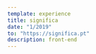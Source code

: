 ```yaml
---
template: experience
title: significa
date: "1/2019"
to: "https://significa.pt"
description: front-end
---
```

